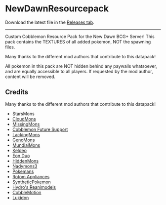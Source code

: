 # NewDawnResourcepack

Download the latest file in the [Releases tab](https://github.com/NewDawnBCG/NewDawnResourcepack/releases).

---

Custom Cobblemon Resource Pack for the New Dawn BCG+ Server! 
This pack contains the TEXTURES of all added pokemon, NOT the spawning files.

Many thanks to the different mod authors that contribute to this datapack! 

All pokemon in this pack are NOT hidden behind any paywalls whatsoever, and are equally accessible to all players. 
If requested by the mod author, content will be removed. 

## Credits

Many thanks to the different mod authors that contribute to this datapack! 

- StarsMons
- [CloudMons](https://modrinth.com/datapack/cloudmons)
- [MissingMons](https://modrinth.com/datapack/missingmons-cobblemon)
- [Cobblemon Future Support](https://modrinth.com/datapack/cobblemon-future-support)
- [LackingMons](https://modrinth.com/datapack/lackingmons)
- [GenoMons](https://modrinth.com/datapack/genomons)
- [MundialMons](https://modrinth.com/datapack/mundialmons)
- [Keldeo](https://discord.com/channels/934267676354834442/1227028082976620565)
- [Eon Duo](https://modrinth.com/datapack/eon-duo-cobblemon)
- [HiddenMons](https://modrinth.com/datapack/hiddenmons-cobblemon)
- [Nadymons3](https://modrinth.com/datapack/nadymons3)
- [Pokemans](https://modrinth.com/datapack/cobblemon-pokemans)
- [Rotom Appliances](https://modrinth.com/datapack/rotom-appliances)
- [SyntheticPokemon](https://modrinth.com/datapack/synthetic-pokemon-pack)
- [Hydro's Reanimodels](https://modrinth.com/datapack/hydro-reanimodel-pack)
- [CobbleMotion](https://modrinth.com/resourcepack/cobblemotion)
- [Lukidon](https://linktr.ee/lukidon)